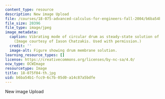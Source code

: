 ```yaml
---
content_type: resource
description: New image Upload
file: /courses/18-075-advanced-calculus-for-engineers-fall-2004/b6ba54b1fcc96c7b05d0a14c87a5bdfe_18-075f04-th.jpg
file_size: 20396
file_type: image/jpeg
image_metadata:
  caption: Vibrating mode of circular drum as steady-state solution of the wave equation.
    (Image courtesy of Iason Chatzakis. Used with permission.)
  credit: ''
  image-alt: Figure showing drum membrane solution.
learning_resource_types: []
license: https://creativecommons.org/licenses/by-nc-sa/4.0/
ocw_type: OCWImage
resourcetype: Image
title: 18-075f04-th.jpg
uid: b6ba54b1-fcc9-6c7b-05d0-a14c87a5bdfe
---
```

New image Upload